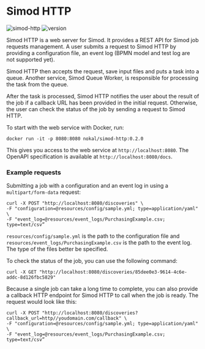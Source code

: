 # Simod HTTP

![simod-http](https://github.com/AutomatedProcessImprovement/simod-http/actions/workflows/simod-http-build.yaml/badge.svg)
![version](https://img.shields.io/github/v/tag/AutomatedProcessImprovement/simod-http)

Simod HTTP is a web server for Simod. It provides a REST API for Simod job requests management. A user submits a request to Simod HTTP by providing a configuration file, an event log (BPMN model and test log are not supported yet). 

Simod HTTP then accepts the request, save input files and puts a task into a queue. Another service, Simod Queue Worker, is responsible for processing the task from the queue.

After the task is processed, Simod HTTP notifies the user about the result of the job if a callback URL has been provided in the initial request. Otherwise, the user can check the status of the job by sending a request to Simod HTTP.

To start with the web service with Docker, run:

```shell
docker run -it -p 8080:8080 nokal/simod-http:0.2.0
```

This gives you access to the web service at `http://localhost:8080`. The OpenAPI specification is available
at `http://localhost:8080/docs`.

### Example requests

Submitting a job with a configuration and an event log in using a `multipart/form-data` request:

```shell
curl -X POST "http://localhost:8080/discoveries" \
-F "configuration=@resources/config/sample.yml; type=application/yaml" \
-F "event_log=@resources/event_logs/PurchasingExample.csv; type=text/csv”
```

`resources/config/sample.yml` is the path to the configuration file and `resources/event_logs/PurchasingExample.csv` is
the path to the event log. The type of the files better be specified.

To check the status of the job, you can use the following command:

```shell
curl -X GET "http://localhost:8080/discoveries/85dee0e3-9614-4c6e-addc-8d126fbc5829"
```

Because a single job can take a long time to complete, you can also provide a callback HTTP endpoint for Simod HTTP to
call when the job is ready. The request would look like this:

```shell
curl -X POST "http://localhost:8080/discoveries?callback_url=http//youdomain.com/callback" \
-F "configuration=@resources/config/sample.yml; type=application/yaml" \
-F "event_log=@resources/event_logs/PurchasingExample.csv; type=text/csv”
```
